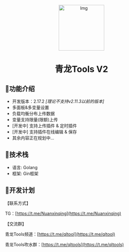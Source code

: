 <!--suppress HtmlDeprecatedAttribute -->
<p align="center">
  <a href="https://github.com/whyour/qinglong">
    <img width="150" src="https://z3.ax1x.com/2021/11/18/I7MpAe.png" alt="Img">
  </a>
</p>

<h1 align="center">青龙Tools V2</h1>

## 🍭功能介绍
- 开发版本：2.17.2 _[理论不支持v2.11.3以前的版本]_
- 多面板&多变量设置
- 负载均衡分布上传数据
- 变量支持限量(限额)上传
- [开发中] 支持上传插件 & 定时插件
- [开发中] 支持插件在线编辑 & 保存
- 其余内容正在规划中...

## 🍳技术栈
- 语言: Golang
- 框架: Gin框架

## 🎯开发计划

【联系方式】

TG：[https://t.me/Nuanxinqing](https://t.me/Nuanxinqing)

【交流群】

青龙Tools频道：[https://t.me/qltool](https://t.me/qltool)

青龙Tools吹水群：[https://t.me/qltools](https://t.me/qltools)